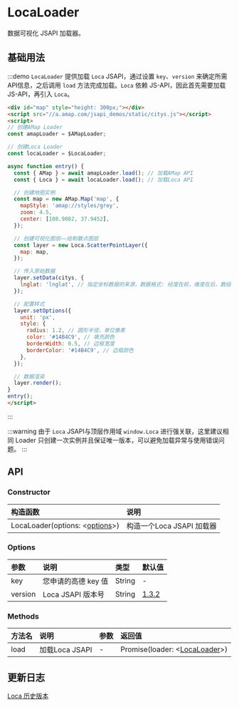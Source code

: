 # LocaLoader

数据可视化 JSAPI 加载器。

## 基础用法

:::demo `LocaLoader` 提供加载 `Loca` JSAPI，通过设置 `key`、`version` 来确定所需API信息，之后调用 `load` 方法完成加载。`Loca` 依赖 JS-API，因此首先需要加载 JS-API，再引入 `Loca`。

```html
<div id="map" style="height: 300px;"></div>
<script src="//a.amap.com/jsapi_demos/static/citys.js"></script>
<script>
// 创建AMap Loader
const amapLoader = $AMapLoader;

// 创建Loca Loader
const locaLoader = $LocaLoader;

async function entry() {
  const { AMap } = await amapLoader.load(); // 加载AMap API
  const { Loca } = await locaLoader.load(); // 加载Loca API

  // 创建地图实例
  const map = new AMap.Map('map', {
    mapStyle: 'amap://styles/grey',
    zoom: 4.5,
    center: [108.9082, 37.9452],
  });

  // 创建可视化图层——绘制散点图层
  const layer = new Loca.ScatterPointLayer({
    map: map,
  });

  // 传入原始数据
  layer.setData(citys, {
    lnglat: 'lnglat', // 指定坐标数据的来源，数据格式: 经度在前，维度在后，数组格式。
  });

  // 配置样式
  layer.setOptions({
    unit: 'px',
    style: {
      radius: 1.2, // 圆形半径，单位像素
      color: '#14B4C9', // 填充颜色
      borderWidth: 0.5, // 边框宽度
      borderColor: '#14B4C9', // 边框颜色
    },
  });

  // 数据渲染
  layer.render();
}
entry();
</script>
```

:::

:::warning
由于 `Loca` JSAPI与顶层作用域 `window.Loca` 进行强关联，这里建议相同 Loader 只创建一次实例并且保证唯一版本，可以避免加载异常与使用错误问题。
:::

## API

### Constructor

| 构造函数                                   | 说明                          |
| :----------------------------------------- | :---------------------------- |
| LocaLoader(options: <[options](#options)>) | 构造一个Loca JSAPI 加载器 |

### Options

| 参数     | 说明                      | 类型   | 默认值  |
| :------ | :----------------------- | :----- | :----- |
| key     | 您申请的高德 key 值         | String | -     |
| version | Loca JSAPI 版本号       | String | [1.3.2](https://lbs.amap.com/api/loca-api/changelog) |

### Methods

| 方法名     | 说明                                                   | 参数    | 返回值  |
| :--------- | :--------------------------------------------------- | :------ | :------ |
| load       | 加载Loca JSAPI                                     | -       | Promise(loader: <[LocaLoader](#constructor)>) |

## 更新日志

[Loca 历史版本](https://lbs.amap.com/api/loca-api/changelog)
